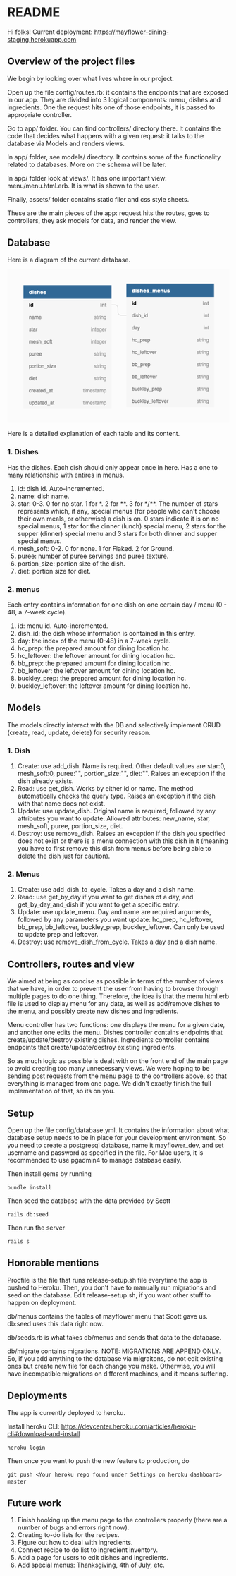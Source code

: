 # README #

Hi folks! Current deployment: https://mayflower-dining-staging.herokuapp.com

##  Overview of the project files ##

We begin by looking over what lives where in our project.

Open up the file config/routes.rb: it contains the endpoints that
are exposed in our app.
They are divided into 3 logical components: menu, dishes and ingredients.
One the request hits one of those endpoints, it is passed to appropriate controller.

Go to app/ folder. You can find controllers/ directory there. It contains the code that decides
what happens with a given request: it talks to the database via Models and renders views.

In app/ folder, see models/ directory. It contains some of the functionality related to databases.
More on the schema will be later.

In app/ folder look at views/. It has one important view: menu/menu.html.erb. It is what is shown to the user.

Finally, assets/ folder contains static filer and css style sheets.

These are the main pieces of the app: request hits the routes, goes to controllers, they ask models for data,
and render the view.

## Database ##

Here is a diagram of the current database.

![alt text](./db-image.png "Current State of the DB")

Here is a detailed explanation of each table and its content.

### 1. Dishes ###
Has the dishes. Each dish should only appear once in here. Has a one to many relationship with entires in menus.
1. id: dish id. Auto-incremented.
2. name: dish name.
3. star: 0-3. 0 for no star. 1 for \*. 2 for \*\*. 3 for \*/\*\*. The number of stars represents which, if any, special menus (for people who can't choose their own meals, or otherwise) a dish is on. 0 stars indicate it is on no special menus, 1 star for the dinner (lunch) special menu, 2 stars for the supper (dinner) special menu and 3 stars for both dinner and supper special menus.
4. mesh_soft: 0-2. 0 for none. 1 for Flaked. 2 for Ground.
5. puree: number of puree servings and puree texture.
6. portion_size: portion size of the dish.
7. diet: portion size for diet.
### 2. menus ###
Each entry contains information for one dish on one certain day / menu (0 - 48, a 7-week cycle).
1. id: menu id. Auto-incremented.
2. dish_id: the dish whose information is contained in this entry.
3. day: the index of the menu (0-48) in a 7-week cycle.
4. hc_prep: the prepared amount for dining location hc.
5. hc_leftover: the leftover amount for dining location hc.
6. bb_prep: the prepared amount for dining location hc.
5. bb_leftover: the leftover amount for dining location hc.
4. buckley_prep: the prepared amount for dining location hc.
5. buckley_leftover: the leftover amount for dining location hc.

## Models ##

The models directly interact with the DB and selectively implement CRUD (create, read, update, delete) for security reason.
### 1. Dish ###
1. Create: use add_dish. Name is required. Other default values are star:0, mesh_soft:0, puree:"", portion_size:"", diet:"". Raises an exception if the dish already exists.
2. Read: use get_dish. Works by either id or name. The method automatically checks the query type. Raises an exception if the dish with that name does not exist.
3. Update: use update_dish. Original name is required, followed by any attributes you want to update. Allowed attributes: new_name, star, mesh_soft, puree, portion_size, diet. 
4. Destroy: use remove_dish. Raises an exception if the dish you specified does not exist or there is a menu connection with this dish in it (meaning you have to first remove this dish from menus before being able to delete the dish just for caution).

### 2. Menus ###
1. Create: use add_dish_to_cycle. Takes a day and a dish name.
2. Read: use get_by_day if you want to get dishes of a day, and get_by_day_and_dish if you want to get a specific entry.
3. Update: use update_menu. Day and name are required arguments, followed by any parameters you want update: hc_prep, hc_leftover, bb_prep, bb_leftover, buckley_prep, buckley_leftover. Can only be used to update prep and leftover.
4. Destroy: use remove_dish_from_cycle. Takes a day and a dish name.

## Controllers, routes and view ##

We aimed at being as concise as possible in terms of the number of views that we have, in order to prevent the user
from having to browse through multiple pages to do one thing. Therefore, the idea is that the menu.html.erb file
is used to display menu for any date, as well as add/remove dishes to the menu, and possibly create new dishes and ingredients.

Menu controller has two functions: one displays the menu for a given date, and another one edits the menu.
Dishes controller contains endpoints that create/update/destroy existing dishes.
Ingredients controller contains endpoints that create/update/destroy existing ingredients.

So as much logic as possible is dealt with on the front end of the main page to avoid creating too many unnecessary views. We were hoping to be sending post requests from the menu page to the controllers above, so that everything is managed from one page. We didn't exactly finish the full implementation of that, so its on you.

## Setup ##

Open up the file config/database.yml. It contains the information about what database setup needs to be in place
for your development environment. So you need to create a postgresql database, name it mayflower_dev, and set username and password as specified in the file. For Mac users, it is recommended to use pgadmin4 to manage database easily.

Then install gems by running

```
bundle install
```

Then seed the database with the data provided by Scott

```
rails db:seed
```

Then run the server

```
rails s
```


## Honorable mentions ##

Procfile is the file that runs release-setup.sh file everytime the app is pushed to Heroku. Then, you don't have to manually run migrations and seed on the database. Edit release-setup.sh, if you want other stuff to happen on deployment.

db/menus contains the tables of mayflower menu that Scott gave us. db:seed uses this data right now.

db/seeds.rb is what takes db/menus and sends that data to the database.

db/migrate contains migrations. NOTE: MIGRATIONS ARE APPEND ONLY. So, if you add anything to the database via migraitons, do not edit existing ones but create new file for each change you make. Otherwise, you will have incompatible migrations on different machines, and it means suffering.

## Deployments ##

The app is currently deployed to heroku.

Install heroku CLI: https://devcenter.heroku.com/articles/heroku-cli#download-and-install

```
heroku login
```

Then once you want to push the new feature to production, do

```
git push <Your heroku repo found under Settings on heroku dashboard> master
```

## Future work ##

1. Finish hooking up the menu page to the controllers properly (there are a number of bugs and errors right now).
2. Creating to-do lists for the recipes.
3. Figure out how to deal with ingredients.
4. Connect recipe to do list to ingredient inventory.
5. Add a page for users to edit dishes and ingredients.
6. Add special menus: Thanksgiving, 4th of July, etc.
